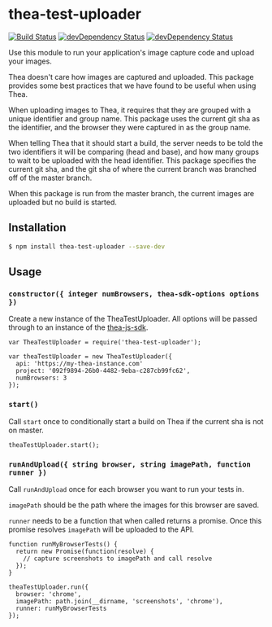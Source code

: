 # thea-test-uploader

[![Build Status](https://travis-ci.org/thea-diffing/thea-test-uploader.svg)](https://travis-ci.org/thea-diffing/thea-test-uploader)
[![devDependency Status](https://david-dm.org/thea-diffing/thea-test-uploader.svg)](https://david-dm.org/thea-diffing/thea-test-uploader#info=devDependencies)
[![devDependency Status](https://david-dm.org/thea-diffing/thea-test-uploader/dev-status.svg)](https://david-dm.org/thea-diffing/thea-test-uploader#info=devDependencies)

Use this module to run your application's image capture code and upload your images.

Thea doesn't care how images are captured and uploaded. This package provides some best practices that we have found to be useful when using Thea.

When uploading images to Thea, it requires that they are grouped with a unique identifier and group name. This package uses the current git sha as the identifier, and the browser they were captured in as the group name.

When telling Thea that it should start a build, the server needs to be told the two identifiers it will be comparing (head and base), and how many groups to wait to be uploaded with the head identifier. This package specifies the current git sha, and the git sha of where the current branch was branched off of the master branch.

When this package is run from the master branch, the current images are uploaded but no build is started.

## Installation

```sh
$ npm install thea-test-uploader --save-dev
```

## Usage


### `constructor({ integer numBrowsers, thea-sdk-options options })`

Create a new instance of the TheaTestUploader. All options will be passed through to an instance of the [thea-js-sdk](https://github.com/thea-diffing/thea-js-sdk).

```
var TheaTestUploader = require('thea-test-uploader');

var theaTestUploader = new TheaTestUploader({
  api: 'https://my-thea-instance.com'
  project: '092f9894-26b0-4482-9eba-c287cb99fc62',
  numBrowsers: 3
});
```

### `start()`

Call `start` once to conditionally start a build on Thea if the current sha is not on master.

```
theaTestUploader.start();
```

### `runAndUpload({ string browser, string imagePath, function runner })`

Call `runAndUpload` once for each browser you want to run your tests in.

`imagePath` should be the path where the images for this browser are saved.

`runner` needs to be a function that when called returns a promise. Once this promise resolves `imagePath` will be uploaded to the API.

```
function runMyBrowserTests() {
  return new Promise(function(resolve) {
    // capture screenshots to imagePath and call resolve
  });
}

theaTestUploader.run({
  browser: 'chrome',
  imagePath: path.join(__dirname, 'screenshots', 'chrome'),
  runner: runMyBrowserTests
});
```

